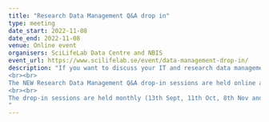 ```yaml
---
title: "Research Data Management Q&A drop in"
type: meeting
date_start: 2022-11-08
date_end: 2022-11-08
venue: Online event
organisers: SciLifeLab Data Centre and NBIS
event_url: https://www.scilifelab.se/event/data-management-drop-in/
description: "If you want to discuss your IT and research data management needs – join these monthly meetings organised by SciLifeLab Data Centre and NBIS!
<br><br>
The NEW Research Data Management Q&A drop-in sessions are held online and are open for all researchers affiliated with a Swedish university or institute. Discuss data sharing, data repositories, data management plans, compute and storage or other data-related issues with experts from SciLifeLab Data Centre and NBIS.
<br><br>
The drop-in sessions are held monthly (13th Sept, 11th Oct, 8th Nov and 13th Dec) on Zoom: https://uu-se.zoom.us/j/65454079763
"
---
```

